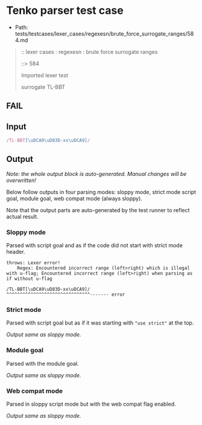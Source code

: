 # Tenko parser test case

- Path: tests/testcases/lexer_cases/regexesn/brute_force_surrogate_ranges/584.md

> :: lexer cases : regexesn : brute force surrogate ranges
>
> ::> 584
>
> Imported lexer test
>
> surrogate TL-BBT

## FAIL

## Input

`````js
/TL-BBT[\uDCA9\uD83D-xx\uDCA9]/
`````

## Output

_Note: the whole output block is auto-generated. Manual changes will be overwritten!_

Below follow outputs in four parsing modes: sloppy mode, strict mode script goal, module goal, web compat mode (always sloppy).

Note that the output parts are auto-generated by the test runner to reflect actual result.

### Sloppy mode

Parsed with script goal and as if the code did not start with strict mode header.

`````
throws: Lexer error!
    Regex: Encountered incorrect range (left>right) which is illegal with u-flag; Encountered incorrect range (left>right) when parsing as if without u-flag

/TL-BBT[\uDCA9\uD83D-xx\uDCA9]/
^^^^^^^^^^^^^^^^^^^^^^^^^^^^^^^------- error
`````

### Strict mode

Parsed with script goal but as if it was starting with `"use strict"` at the top.

_Output same as sloppy mode._

### Module goal

Parsed with the module goal.

_Output same as sloppy mode._

### Web compat mode

Parsed in sloppy script mode but with the web compat flag enabled.

_Output same as sloppy mode._
